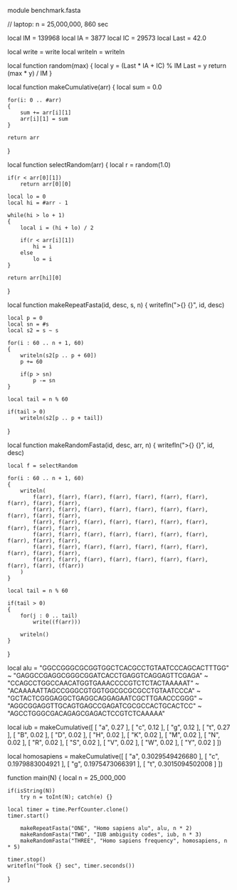 module benchmark.fasta

// laptop: n = 25,000,000, 860 sec

local IM = 139968
local IA = 3877
local IC = 29573
local Last = 42.0

local write = write
local writeln = writeln

local function random(max)
{
	local y = (Last * IA + IC) % IM
	Last = y
	return (max * y) / IM
}

local function makeCumulative(arr)
{
	local sum = 0.0

	for(i: 0 .. #arr)
	{
		sum += arr[i][1]
		arr[i][1] = sum
	}

	return arr
}

local function selectRandom(arr)
{
	local r = random(1.0)

	if(r < arr[0][1])
		return arr[0][0]

	local lo = 0
	local hi = #arr - 1

	while(hi > lo + 1)
	{
		local i = (hi + lo) / 2

		if(r < arr[i][1])
			hi = i
		else
			lo = i
	}

	return arr[hi][0]
}

local function makeRepeatFasta(id, desc, s, n)
{
	writefln(">{} {}", id, desc)

	local p = 0
	local sn = #s
	local s2 = s ~ s

	for(i : 60 .. n + 1, 60)
	{
		writeln(s2[p .. p + 60])
		p += 60

		if(p > sn)
			p -= sn
	}

	local tail = n % 60

	if(tail > 0)
		writeln(s2[p .. p + tail])
}

local function makeRandomFasta(id, desc, arr, n)
{
	writefln(">{} {}", id, desc)

	local f = selectRandom

	for(i : 60 .. n + 1, 60)
	{
		writeln(
			f(arr), f(arr), f(arr), f(arr), f(arr), f(arr), f(arr), f(arr), f(arr), f(arr),
			f(arr), f(arr), f(arr), f(arr), f(arr), f(arr), f(arr), f(arr), f(arr), f(arr),
			f(arr), f(arr), f(arr), f(arr), f(arr), f(arr), f(arr), f(arr), f(arr), f(arr),
			f(arr), f(arr), f(arr), f(arr), f(arr), f(arr), f(arr), f(arr), f(arr), f(arr),
			f(arr), f(arr), f(arr), f(arr), f(arr), f(arr), f(arr), f(arr), f(arr), f(arr),
			f(arr), f(arr), f(arr), f(arr), f(arr), f(arr), f(arr), f(arr), f(arr), (f(arr))
		)
	}

	local tail = n % 60

	if(tail > 0)
	{
		for(j : 0 .. tail)
			write((f(arr)))

		writeln()
	}
}

local alu =
	"GGCCGGGCGCGGTGGCTCACGCCTGTAATCCCAGCACTTTGG" ~
	"GAGGCCGAGGCGGGCGGATCACCTGAGGTCAGGAGTTCGAGA" ~
	"CCAGCCTGGCCAACATGGTGAAACCCCGTCTCTACTAAAAAT" ~
	"ACAAAAATTAGCCGGGCGTGGTGGCGCGCGCCTGTAATCCCA" ~
	"GCTACTCGGGAGGCTGAGGCAGGAGAATCGCTTGAACCCGGG" ~
	"AGGCGGAGGTTGCAGTGAGCCGAGATCGCGCCACTGCACTCC" ~
	"AGCCTGGGCGACAGAGCGAGACTCCGTCTCAAAAA"

local iub = makeCumulative([
	[ "a", 0.27 ],
	[ "c", 0.12 ],
	[ "g", 0.12 ],
	[ "t", 0.27 ],
	[ "B", 0.02 ],
	[ "D", 0.02 ],
	[ "H", 0.02 ],
	[ "K", 0.02 ],
	[ "M", 0.02 ],
	[ "N", 0.02 ],
	[ "R", 0.02 ],
	[ "S", 0.02 ],
	[ "V", 0.02 ],
	[ "W", 0.02 ],
	[ "Y", 0.02 ]
])

local homosapiens = makeCumulative([
	[ "a", 0.3029549426680 ],
	[ "c", 0.1979883004921 ],
	[ "g", 0.1975473066391 ],
	[ "t", 0.3015094502008 ]
])

function main(N)
{
	local n = 25_000_000

	if(isString(N))
		try n = toInt(N); catch(e) {}

	local timer = time.PerfCounter.clone()
	timer.start()

		makeRepeatFasta("ONE", "Homo sapiens alu", alu, n * 2)
		makeRandomFasta("TWO", "IUB ambiguity codes", iub, n * 3)
		makeRandomFasta("THREE", "Homo sapiens frequency", homosapiens, n * 5)
	
	timer.stop()
	writefln("Took {} sec", timer.seconds())
}